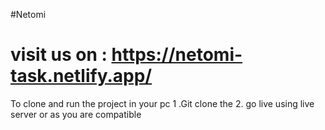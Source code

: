 #Netomi 
# visit us on : https://netomi-task.netlify.app/

To clone and run the project in your pc 
 1 .Git clone the 
 2. go live using live server or as you are compatible
